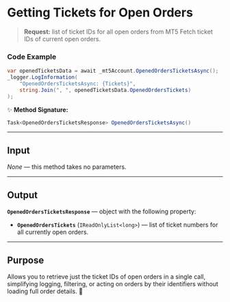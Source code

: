 # Getting Tickets for Open Orders

> **Request:** list of ticket IDs for all open orders from MT5
> Fetch ticket IDs of current open orders.

### Code Example

```csharp
var openedTicketsData = await _mt5Account.OpenedOrdersTicketsAsync();
_logger.LogInformation(
    "OpenedOrdersTicketsAsync: {Tickets}",
    string.Join(", ", openedTicketsData.OpenedOrdersTickets)
);
```

✨ **Method Signature:**

```csharp
Task<OpenedOrdersTicketsResponse> OpenedOrdersTicketsAsync()
```

---

## Input

*None* — this method takes no parameters.

---

## Output

**`OpenedOrdersTicketsResponse`** — object with the following property:

* **`OpenedOrdersTickets`** (`IReadOnlyList<long>`) — list of ticket numbers for all currently open orders.

---

## Purpose

Allows you to retrieve just the ticket IDs of open orders in a single call, simplifying logging, filtering, or acting on orders by their identifiers without loading full order details. 🚀
